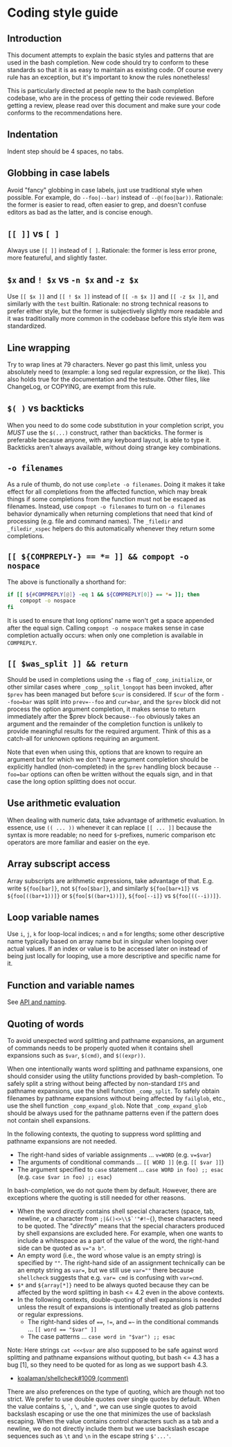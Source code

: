 # Coding style guide

## Introduction

This document attempts to explain the basic styles and patterns that
are used in the bash completion. New code should try to conform to
these standards so that it is as easy to maintain as existing code.
Of course every rule has an exception, but it's important to know
the rules nonetheless!

This is particularly directed at people new to the bash completion
codebase, who are in the process of getting their code reviewed.
Before getting a review, please read over this document and make
sure your code conforms to the recommendations here.

## Indentation

Indent step should be 4 spaces, no tabs.

## Globbing in case labels

Avoid "fancy" globbing in case labels, just use traditional style when
possible. For example, do `--foo|--bar)` instead of `--@(foo|bar))`.
Rationale: the former is easier to read, often easier to grep, and
doesn't confuse editors as bad as the latter, and is concise enough.

## `[[ ]]` vs `[ ]`

Always use `[[ ]]` instead of `[ ]`. Rationale: the former is less error
prone, more featureful, and slightly faster.

## `$x` and `! $x` vs `-n $x` and `-z $x`

Use `[[ $x ]]` and `[[ ! $x ]]` instead of `[[ -n $x ]]` and `[[ -z $x ]]`,
and similarly with the `test` builtin.
Rationale: no strong technical reasons to prefer either style, but the former
is subjectively slightly more readable and it was traditionally more common in
the codebase before this style item was standardized.

## Line wrapping

Try to wrap lines at 79 characters. Never go past this limit, unless
you absolutely need to (example: a long sed regular expression, or the
like). This also holds true for the documentation and the testsuite.
Other files, like ChangeLog, or COPYING, are exempt from this rule.

## `$( )` vs backticks

When you need to do some code substitution in your completion script,
you _MUST_ use the `$(...)` construct, rather than backticks. The former
is preferable because anyone, with any keyboard layout, is able to
type it. Backticks aren't always available, without doing strange
key combinations.

## `-o filenames`

As a rule of thumb, do not use `complete -o filenames`. Doing it makes
it take effect for all completions from the affected function, which
may break things if some completions from the function must not be
escaped as filenames. Instead, use `compopt -o filenames` to turn on
`-o filenames` behavior dynamically when returning completions that
need that kind of processing (e.g. file and command names). The
`_filedir` and `_filedir_xspec` helpers do this automatically whenever
they return some completions.

## `[[ ${COMPREPLY-} == *= ]] && compopt -o nospace`

The above is functionally a shorthand for:

```bash
if [[ ${#COMPREPLY[@]} -eq 1 && ${COMPREPLY[0]} == *= ]]; then
    compopt -o nospace
fi
```

It is used to ensure that long options' name won't get a space
appended after the equal sign. Calling `compopt -o nospace` makes sense
in case completion actually occurs: when only one completion is
available in `COMPREPLY`.

## `[[ $was_split ]] && return`

Should be used in completions using the `-s` flag of `_comp_initialize`,
or other similar cases where `_comp__split_longopt` has been invoked, after
`$prev` has been managed but before `$cur` is considered. If `$cur` of the
form `--foo=bar` was split into `prev=--foo` and `cur=bar`, and the `$prev`
block did not process the option argument completion, it makes sense to return
immediately after the $prev block because`--foo` obviously
takes an argument and the remainder of the completion function is
unlikely to provide meaningful results for the required argument.
Think of this as a catch-all for unknown options requiring an
argument.

Note that even when using this, options that are known to require an
argument but for which we don't have argument completion should be
explicitly handled (non-completed) in the `$prev` handling block because
`--foo=bar` options can often be written without the equals sign, and in
that case the long option splitting does not occur.

## Use arithmetic evaluation

When dealing with numeric data, take advantage of arithmetic evaluation.
In essence, use `(( ... ))` whenever it can replace `[[ ... ]]` because the
syntax is more readable; no need for `$`-prefixes, numeric comparison etc
operators are more familiar and easier on the eye.

## Array subscript access

Array subscripts are arithmetic expressions, take advantage of that.
E.g. write `${foo[bar]}`, not `${foo[$bar]}`, and similarly `${foo[bar+1]}`
vs `${foo[((bar+1))]}` or `${foo[$((bar+1))]}`, `${foo[--i]}` vs
`${foo[((--i))]}`.

## Loop variable names

Use `i`, `j`, `k` for loop-local indices; `n` and `m` for lengths; some other
descriptive name typically based on array name but in singular when looping
over actual values. If an index or value is to be accessed later on instead of
being just locally for looping, use a more descriptive and specific name for
it.

## Function and variable names

See [API and naming](api-and-naming.md).

## Quoting of words

To avoid unexpected word splitting and pathname expansions, an argument of
commands needs to be properly quoted when it contains shell expansions such as
`$var`, `$(cmd)`, and `$((expr))`.

When one intentionally wants word splitting and pathname expansions, one should
consider using the utility functions provided by bash-completion.  To safely
split a string without being affected by non-standard `IFS` and pathname
expansions, use the shell function `_comp_split`.  To safely obtain filenames
by pathname expansions without being affected by `failglob`, etc., use the
shell function `_comp_expand_glob`.  Note that `_comp_expand_glob` should be
always used for the pathname patterns even if the pattern does not contain
shell expansions.

In the following contexts, the quoting to suppress word splitting and pathname
expansions are not needed.

- The right-hand sides of variable assignments ... `v=WORD` (e.g. `v=$var`)
- The arguments of conditional commands ... `[[ WORD ]]` (e.g. `[[ $var ]]`)
- The argument specified to `case` statement ... `case WORD in foo) ;; esac`
  (e.g. `case $var in foo) ;; esac`)

In bash-completion, we do not quote them by default.  However, there are
exceptions where the quoting is still needed for other reasons.

- When the word *directly* contains shell special characters (space, tab,
  newline, or a character from ``;|&()<>\\$`'"#!~{``), these characters need to
  be quoted.  The "*directly*" means that the special characters produced by
  shell expansions are excluded here.  For example, when one wants to include a
  whitespace as a part of the value of the word, the right-hand side can be
  quoted as `v="a b"`.
- An empty word (i.e., the word whose value is an empty string) is specified by
  `""`.  The right-hand side of an assignment technically can be an empty
  string as `var=`, but we still use `var=""` there because `shellcheck`
  suggests that e.g. `var= cmd` is confusing with `var=cmd`.
- `$*` and `${array[*]}` need to be always quoted because they can be affected
  by the word splitting in bash <= 4.2 even in the above contexts.
- In the following contexts, double-quoting of shell expansions is needed
  unless the result of expansions is intentionally treated as glob patterns or
  regular expressions.
  - The right-hand sides of `==`, `!=`, and `=~` in the conditional commands
    ... `[[ word == "$var" ]]`
  - The case patterns ... `case word in "$var") ;; esac`

Note: Here strings `cat <<<$var` are also supposed to be safe against word
splitting and pathname expansions without quoting, but bash <= 4.3 has a bug
[1], so they need to be quoted for as long as we support bash 4.3.

- [koalaman/shellcheck#1009 (comment)](https://github.com/koalaman/shellcheck/issues/1009#issuecomment-488395630)

There are also preferences on the type of quoting, which are though not too
strict.  We prefer to use double quotes over single quotes by default.  When
the value contains `$`, `` ` ``, `\`, and `"`, we can use single quotes to
avoid backslash escaping or use the one that minimizes the use of backslash
escaping.  When the value contains control characters such as a tab and a
newline, we do not directly include them but we use backslash escape sequences
such as `\t` and `\n` in the escape string `$'...'`.
